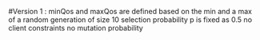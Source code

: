 #Version 1 :
minQos and maxQos are defined based on the min and a max of a random generation of size 10
selection probability p is fixed as 0.5 
no client constraints 
no mutation probability 
